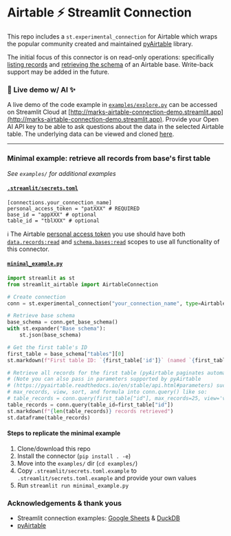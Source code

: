 # Airtable ⚡ Streamlit Connection

This repo includes a `st.experimental_connection` for Airtable which wraps the
popular community created and maintained
[pyAirtable](https://github.com/gtalarico/pyairtable) library.

The initial focus of this connector is on read-only operations: specifically
[listing records](https://airtable.com/developers/web/api/list-records) and
[retrieving the schema](https://airtable.com/developers/web/api/get-base-schema)
of an Airtable base. Write-back support may be added in the future.

### 👀 Live demo w/ AI ✨
A live demo of the code example in  [`examples/explore.py`](./examples/explore.py) can be accessed on Streamlit Cloud at [http://marks-airtable-connection-demo.streamlit.app](http://marks-airtable-connection-demo.streamlit.app). Provide your Open AI API key to be able to ask questions about the data in the selected Airtable table. The underlying data can be viewed and cloned [here](https://airtable.com/appdbRXgibDiQkNQN/shrIO0m8oyeQJTf9T).

---

### Minimal example: retrieve all records from base's first table

_See `examples/` for additional examples_

#### [`.streamlit/secrets.toml`](./examples/.streamlit/secrets.toml.example)

```
[connections.your_connection_name]
personal_access_token = "patXXX" # REQUIRED
base_id = "appXXX" # optional
table_id = "tblXXX" # optional
```

ℹ️ The Airtable
[personal access token](https://airtable.com/developers/web/guides/personal-access-tokens)
you use should have both
[`data.records:read`](https://airtable.com/developers/web/api/scopes#data-records-read)
and
[`schema.bases:read`](https://airtable.com/developers/web/api/scopes#schema-bases-read)
scopes to use all functionality of this connector.

#### [`minimal_example.py`](./examples/minimal_example.py)

```python
import streamlit as st
from streamlit_airtable import AirtableConnection

# Create connection
conn = st.experimental_connection("your_connection_name", type=AirtableConnection)

# Retrieve base schema
base_schema = conn.get_base_schema()
with st.expander("Base schema"):
    st.json(base_schema)

# Get the first table's ID
first_table = base_schema["tables"][0]
st.markdown(f"First table ID: `{first_table['id']}` (named `{first_table['name']}`)")

# Retrieve all records for the first table (pyAirtable paginates automatically)
# (Note you can also pass in parameters supported by pyAirtable
# (https://pyairtable.readthedocs.io/en/stable/api.html#parameters) such as as
# max_records, view, sort, and formula into conn.query() like so:
# table_records = conn.query(first_table["id"], max_records=25, view='viwXXX')
table_records = conn.query(table_id=first_table["id"])
st.markdown(f"{len(table_records)} records retrieved")
st.dataframe(table_records)
```

#### Steps to replicate the minimal example

1. Clone/download this repo
2. Install the connector (`pip install . -e`)
3. Move into the `examples/` dir (`cd examples/`)
4. Copy `.streamlit/secrets.toml.example` to `.streamlit/secrets.toml.example`
   and provide your own values
5. Run `streamlit run minimal_example.py`

### Acknowledgements & thank yous

- Streamlit connection examples:
  [Google Sheets](https://github.com/streamlit/gsheets-connection) &
  [DuckDB](https://github.com/streamlit/release-demos/blob/master/1.22/st-experimental-connection/duckdb_connection/connection.py)
- [pyAirtable](https://github.com/gtalarico/pyairtable)
